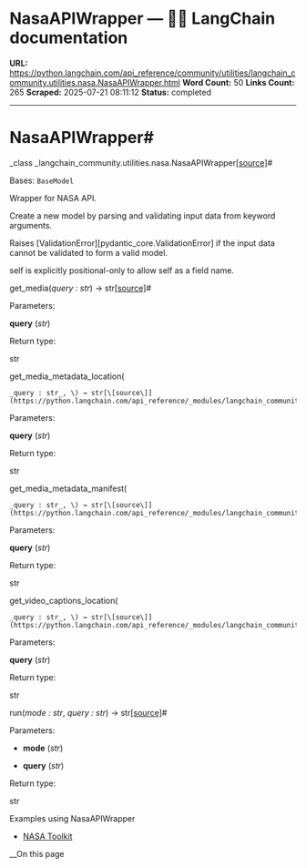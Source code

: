 # NasaAPIWrapper — 🦜🔗 LangChain  documentation

**URL:** https://python.langchain.com/api_reference/community/utilities/langchain_community.utilities.nasa.NasaAPIWrapper.html
**Word Count:** 50
**Links Count:** 265
**Scraped:** 2025-07-21 08:11:12
**Status:** completed

---

# NasaAPIWrapper\#

_class _langchain\_community.utilities.nasa.NasaAPIWrapper[\[source\]](https://python.langchain.com/api_reference/_modules/langchain_community/utilities/nasa.html#NasaAPIWrapper)\#     

Bases: `BaseModel`

Wrapper for NASA API.

Create a new model by parsing and validating input data from keyword arguments.

Raises \[ValidationError\]\[pydantic\_core.ValidationError\] if the input data cannot be validated to form a valid model.

self is explicitly positional-only to allow self as a field name.

get\_media\(_query : str_\) → str[\[source\]](https://python.langchain.com/api_reference/_modules/langchain_community/utilities/nasa.html#NasaAPIWrapper.get_media)\#     

Parameters:     

**query** \(_str_\)

Return type:     

str

get\_media\_metadata\_location\(

    _query : str_, \) → str[\[source\]](https://python.langchain.com/api_reference/_modules/langchain_community/utilities/nasa.html#NasaAPIWrapper.get_media_metadata_location)\#     

Parameters:     

**query** \(_str_\)

Return type:     

str

get\_media\_metadata\_manifest\(

    _query : str_, \) → str[\[source\]](https://python.langchain.com/api_reference/_modules/langchain_community/utilities/nasa.html#NasaAPIWrapper.get_media_metadata_manifest)\#     

Parameters:     

**query** \(_str_\)

Return type:     

str

get\_video\_captions\_location\(

    _query : str_, \) → str[\[source\]](https://python.langchain.com/api_reference/_modules/langchain_community/utilities/nasa.html#NasaAPIWrapper.get_video_captions_location)\#     

Parameters:     

**query** \(_str_\)

Return type:     

str

run\(_mode : str_, _query : str_\) → str[\[source\]](https://python.langchain.com/api_reference/_modules/langchain_community/utilities/nasa.html#NasaAPIWrapper.run)\#     

Parameters:     

  * **mode** \(_str_\)

  * **query** \(_str_\)

Return type:     

str

Examples using NasaAPIWrapper

  * [NASA Toolkit](https://python.langchain.com/docs/integrations/tools/nasa/)

__On this page